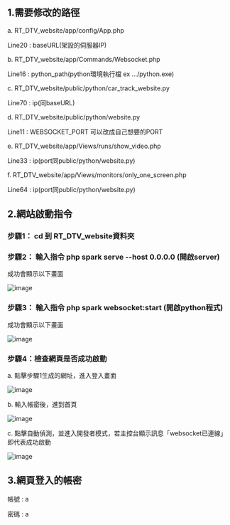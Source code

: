 ## 1.需要修改的路徑

a. RT_DTV_website/app/config/App.php

Line20 : baseURL(架設的伺服器IP)


b. RT_DTV_website/app/Commands/Websocket.php

Line16 : python_path(python環境執行檔 ex .../python.exe)


c. RT_DTV_website/public/python/car_track_website.py

Line70 : ip(同baseURL)


d. RT_DTV_website/public/python/website.py

Line11 : WEBSOCKET_PORT 可以改成自己想要的PORT


e. RT_DTV_website/app/Views/runs/show_video.php

Line33 : ip(port同public/python/website.py)


f. RT_DTV_website/app/Views/monitors/only_one_screen.php

Line64 : ip(port同public/python/website.py)




## 2.網站啟動指令

### 步驟1： cd 到 RT_DTV_website資料夾

### 步驟2： 輸入指令 php spark serve --host 0.0.0.0 (開啟server) 

成功會顯示以下畫面

![image](https://github.com/candycca/CCU-Headlight-violation-detection-system/blob/main/docs/php.png)

### 步驟3： 輸入指令 php spark websocket:start (開啟python程式)

成功會顯示以下畫面

![image](https://github.com/candycca/CCU-Headlight-violation-detection-system/blob/main/docs/websocket.png)

### 步驟4：檢查網頁是否成功啟動

a. 點擊步驟1生成的網址，進入登入畫面

![image](https://github.com/candycca/CCU-Headlight-violation-detection-system/blob/main/docs/登入.png)

b. 輸入帳密後，進到首頁

![image](https://github.com/candycca/CCU-Headlight-violation-detection-system/blob/main/docs/首頁.png)

c. 點擊自動偵測，並進入開發者模式，若主控台顯示訊息「websocket已連線」即代表成功啟動

![image](https://github.com/candycca/CCU-Headlight-violation-detection-system/blob/main/docs/成功.png)

## 3.網頁登入的帳密

帳號 : a

密碼 : a
